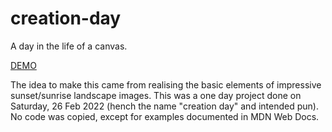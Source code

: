 # creation-day

A day in the life of a canvas.

[DEMO](https://gwest7.github.io/creation-day/)

The idea to make this came from realising the basic elements of impressive sunset/sunrise landscape images. This was a one day project done on Saturday, 26 Feb 2022 (hench the name "creation day" and intended pun). No code was copied, except for examples documented in MDN Web Docs.
